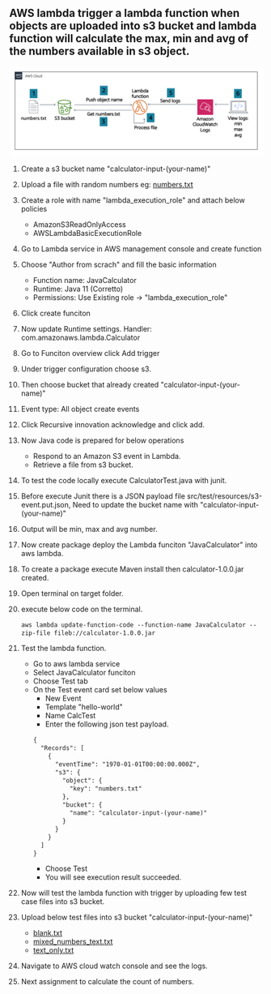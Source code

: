 ## AWS lambda trigger a lambda function when objects are uploaded into s3 bucket and lambda function will calculate the max, min and avg of the numbers available in s3 object.

![AWS Lambda lab](/lab-4-lambda/images/lab-4-lambda.png)

1. Create a s3 bucket name "calculator-input-(your-name)"
2. Upload a file with random numbers eg: [numbers.txt](https://github.com/techiearchive/aws-dev-lab/blob/master/content/numbers.txt)
3. Create a role with name "lambda_execution_role" and attach below policies
    - AmazonS3ReadOnlyAccess
    - AWSLambdaBasicExecutionRole
4. Go to Lambda service in AWS management console and create function
5. Choose "Author from scrach" and fill the basic information
    - Function name: JavaCalculator
    - Runtime: Java 11 (Corretto)
    - Permissions: Use Existing role -> "lambda_execution_role"

6. Click create funciton
7. Now update Runtime settings. Handler: com.amazonaws.lambda.Calculator
8. Go to Funciton overview click Add trigger
9. Under trigger configuration choose s3.
10. Then choose bucket that already created "calculator-input-(your-name)"
11. Event type: All object create events
12. Click Recursive innovation acknowledge and click add.
13. Now Java code is prepared for below operations
    - Respond to an Amazon S3 event in Lambda.
    - Retrieve a file from s3 bucket.
14. To test the code locally execute CalculatorTest.java with junit.
15. Before execute Junit there is a JSON payload file src/test/resources/s3-event.put.json, Need to update the bucket name with "calculator-input-(your-name)"
16. Output will be min, max and avg number.
17. Now create package deploy the Lambda funciton "JavaCalculator" into aws lambda.
18. To create a package execute Maven install then calculator-1.0.0.jar created.
19. Open terminal on target folder.
20. execute below code on the terminal.
    ```
    aws lambda update-function-code --function-name JavaCalculator --zip-file fileb://calculator-1.0.0.jar
    ```
21. Test the lambda function.
    - Go to aws lambda service
    - Select JavaCalculator funciton
    - Choose Test tab
    - On the Test event card set below values
        - New Event
        - Template "hello-world"
        - Name CalcTest
        - Enter the following json test payload. 
        ```
        {
          "Records": [
            {
              "eventTime": "1970-01-01T00:00:00.000Z",
              "s3": {
                "object": {
                  "key": "numbers.txt"
                },
                "bucket": {
                  "name": "calculator-input-(your-name)"
                }
              }
            }
          ]
        }
        ```
        - Choose Test
        - You will see execution result succeeded.
22. Now will test the lambda function with trigger by uploading few test case files into s3 bucket.
23. Upload below test files into s3 bucket "calculator-input-(your-name)"
    - [blank.txt](https://github.com/techiearchive/aws-dev-lab/blob/master/content/blank.txt)
    - [mixed_numbers_text.txt](https://github.com/techiearchive/aws-dev-lab/blob/master/content/mixed_numbers_text.txt)
    - [text_only.txt](https://github.com/techiearchive/aws-dev-lab/blob/master/content/text_only.txt)
24. Navigate to AWS cloud watch console and see the logs.
25. Next assignment to calculate the count of numbers.
